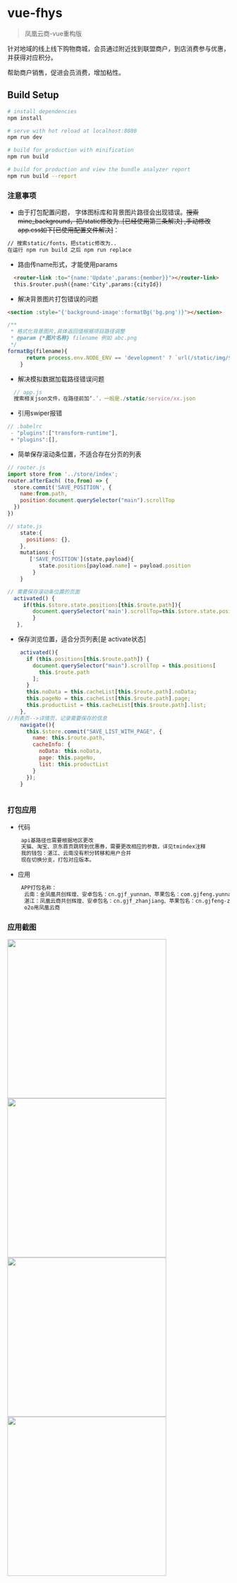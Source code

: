# vue-fhys

> 凤凰云商-vue重构版

针对地域的线上线下购物商城，会员通过附近找到联盟商户，到店消费参与优惠，并获得对应积分。

帮助商户销售，促进会员消费，增加粘性。

## Build Setup

``` bash
# install dependencies
npm install

# serve with hot reload at localhost:8080
npm run dev

# build for production with minification
npm run build

# build for production and view the bundle analyzer report
npm run build --report
```

### 注意事项

- 由于打包配置问题， 字体图标库和背景图片路径会出现错误。~~搜索mine_background，把/static修改为..[已经使用第三条解决] ,手动修改app.css如下[已使用配置文件解决]~~：
```html
// 搜索static/fonts，把static修改为..
在运行 npm run build 之后 npm run replace
```
- 路由传name形式，才能使用params
```html
  <router-link :to="{name:'Update',params:{member}}"></router-link>
  this.$router.push({name:'City',params:{cityId})
```

- 解决背景图片打包错误的问题

```html
<section :style="{'background-image':formatBg('bg.png')}"></section>
```

```javascript
/**
 * 格式化背景图片,具体返回值根据项目路径调整
 * @param {*图片名称} filename 例如 abc.png
 */
formatBg(filename){
      return process.env.NODE_ENV == 'development' ? `url(/static/img/${filename})` : `url(./static/img/${filename})`
    }
```
- 解决模拟数据加载路径错误问题
```javascript
  // app.js
  搜索相关json文件，在路径前加‘.’，一般是./static/service/xx.json
```
- 引用swiper报错
```javascript
// .babelrc
 - "plugins":["transform-runtime"],
 + "plugins":[],
```

- 简单保存滚动条位置，不适合存在分页的列表

```javascript
// router.js
import store from '../store/index';
router.afterEach( (to,from) => {
  store.commit('SAVE_POSITION', {
    name:from.path,
    position:document.querySelector("main").scrollTop
  })
})

// state.js
	state:{
      positions: {},
    },
    mutations:{
       ['SAVE_POSITION'](state,payload){
     	  state.positions[payload.name] = payload.position
  		}
    }

// 需要保存滚动条位置的页面
  activated() {
     if(this.$store.state.positions[this.$route.path]){
        document.querySelector('main').scrollTop=this.$store.state.positions[this.$route.path]
        }
   },

```

- 保存浏览位置，适合分页列表[是 activate状态]
```javascript
    activated(){
      if (this.positions[this.$route.path]) {
        document.querySelector("main").scrollTop = this.positions[
          this.$route.path
        ];
      }
      this.noData = this.cacheList[this.$route.path].noData;
      this.pageNo = this.cacheList[this.$route.path].page;
      this.productList = this.cacheList[this.$route.path].list;
    },
//列表页-->详情页，记录需要保存的信息
    navigate(){
      this.$store.commit("SAVE_LIST_WITH_PAGE", {
        name: this.$route.path,
        cacheInfo: {
          noData: this.noData,
          page: this.pageNo,
          list: this.productList
        }
      });
    }
      
```

### 打包应用

- 代码

  ```html
   api基路径也需要根据地区更改
   天猫、淘宝、京东首页跳转到优惠券，需要更改相应的参数，详见tmindex注释
   我的钱包：湛江、云南没有积分转移和用户合并
   现在切换分支，打包对应版本。
  ```

- 应用

  ```html
   APP打包名称：
  	云南：金凤凰共创辉煌、安卓包名：cn.gjf_yunnan、苹果包名：com.gjfeng.yunnan
  	湛江：凤凰云商共创辉煌、安卓包名：cn.gjf_zhanjiang、苹果包名：cn.gjfeng-zhanjiang
  	o2o用凤凰云商
  ```
### 应用截图
<img src="https://github.com/weixisheng/vue-fhys/blob/master/screenshots/home.jpg" width="360px"/>
<img src="https://github.com/weixisheng/vue-fhys/blob/master/screenshots/online.jpg" width="360px"/>
<img src="https://github.com/weixisheng/vue-fhys/blob/master/screenshots/me.jpg" width="360px"/>
<img src="https://github.com/weixisheng/vue-fhys/blob/master/screenshots/wallet.jpg" width="360px"/>
